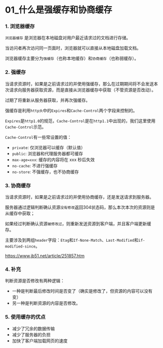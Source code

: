 # 01_什么是强缓存和协商缓存

### 1. 浏览器缓存

`浏览器缓存` 是浏览器在本地磁盘对用户最近请求过的文档进行存储。

当访问者再次访问同一页面时，浏览器就可以直接从本地磁盘加载文档。

浏览器缓存主要分为`强缓存`（也称本地缓存）和`协商缓存`（也称弱缓存）。

### 2. 强缓存

当请求资源时，如果是之前请求过的并使用强缓存，那么在过期期间将不会发送本次请求向服务器获取资源，而是直接从浏览器缓存中获取（不管资源是否改动）。

过期了将重新从服务器获取，并再次强缓存。

强缓存是利用`http头`中的`Expires`和`Cache-Control`两个字段来控制的。

`Expires`是`http1.0`的规范，`Cache-Control`是在`http1.1`中出现的，我们这里使用`Cache-Control`示范。

`Cache-Control`有一些常设置的值：

- `private`: 仅浏览器可以缓存（默认值）
- `public`: 浏览器和代理服务器都可缓存
- `max-age=xxx`: 缓存的内容将在 xxx 秒后失效 
- `no-cache`: 不进行强缓存
- `no-store`: 不强缓存，也不协商缓存

### 3. 协商缓存

当请求资源时，如果是之前请求过的并使用协商缓存，还是发送请求到服务器。

服务器通过逻辑判断确认资源`没有修改`返回304状态码，那么本次本次的资源则是从缓存中获取；

如果经过判断确认资源`被修改过`，则重新发送资源到客户端，并且客户端更新缓存。

主要涉及到两组`header`字段：`Etag`和`If-None-Match`、`Last-Modified`和`if-modified-since`。

https://www.jb51.net/article/251857.htm

### 4. 补充

判断资源是否修改有两种逻辑：

- 一种是判断最后修改时间是否变了（确实是修改了，但资源的内容可以没有变）
- 另一种是判断资源的内容是否修改。

### 5. 使用缓存的优点

- 减少了冗余的数据传输
- 减少了服务器的负担
- 加快了客户端加载网页的速度
